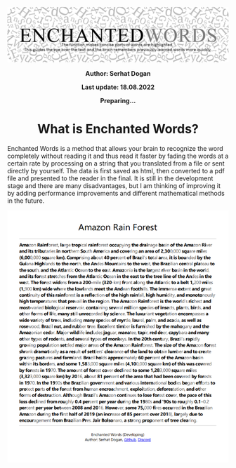 <p align="center">
  <img src="https://github.com/serhatdog/enchanted-words/blob/main/enchantedwords_logo.png?raw=true" alt="Enchanted Words">
</p>

<p align="center"><b>Author: Serhat Dogan</b><p>
<p align="center"><b>Last update: 18.08.2022</b><p>
<p align="center"><b>Preparing...</b><p>
  
<h1 align="center">What is Enchanted Words?</h1>

Enchanted Words is a method that allows your brain to recognize the word completely without reading it and thus read it faster by fading the words at a certain rate by processing on a string that you translated from a file or sent directly by yourself. The data is first saved as html, then converted to a pdf file and presented to the reader in the final. It is still in the development stage and there are many disadvantages, but I am thinking of improving it by adding performance improvements and different mathematical methods in the future.

<p align="center">
  <img src="https://github.com/serhatdog/enchanted-words/blob/main/example_output.png?raw=true" alt="Enchanted Words">
</p>
